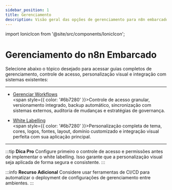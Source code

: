 ```yaml
---
sidebar_position: 1
title: Gerenciamento
description: Visão geral das opções de gerenciamento para n8n embarcado, incluindo controle de workflows e personalização visual.
---
```


import IonicIcon from '@site/src/components/IonicIcon';

# <IonicIcon name="settings-outline" size={32} color="#ea4b71" /> Gerenciamento do n8n Embarcado

Selecione abaixo o tópico desejado para acessar guias completos de gerenciamento, controle de acesso, personalização visual e integração com sistemas existentes:

---

- [<IonicIcon name="git-branch-outline" size={20} color="#10b981" /> Gerenciar Workflows](./gerenciar-workflows)
  <br/><span style={{ color: '#6b7280' }}>Controle de acesso granular, versionamento integrado, backup automático, sincronização com sistemas externos, auditoria de mudanças e estratégias de governança.</span>

- [<IonicIcon name="color-palette-outline" size={20} color="#10b981" /> White Labelling](./white-labelling)
  <br/><span style={{ color: '#6b7280' }}>Personalização completa de tema, cores, logos, fontes, layout, domínio customizado e integração visual perfeita com sua aplicação principal.</span>

---

:::tip **Dica Pro**
Configure primeiro o controle de acesso e permissões antes de implementar o white labelling. Isso garante que a personalização visual seja aplicada de forma segura e consistente.
:::

:::info **Recurso Adicional**
Considere usar ferramentas de CI/CD para automatizar o deployment de configurações de gerenciamento entre ambientes.
::: 